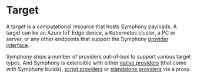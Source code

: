 # Target

A target is a computational resource that hosts Symphony payloads. A target can be an Azure IoT Edge device, a Kubernetes cluster, a PC or server, or any other endpoints that support the Symphony [provider interface](../providers/provider_interface.md).

Symphony ships a number of providers out-of-box to support various target types. And Symphony is extensible with either [native providers](../providers/overview.md#provider-types) (that come with Symphony builds), [script providers](../providers/script_provider.md) or [standalone providers](../providers/standalone_providers.md) via a proxy.